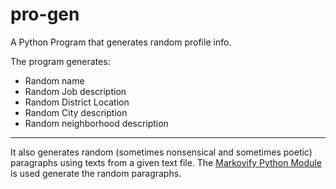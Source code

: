 # pro-gen
A Python Program that generates random profile info.

The program generates:
- Random name
- Random Job description
- Random District Location
- Random City description
- Random neighborhood description


---

It also generates random (sometimes nonsensical and sometimes poetic) paragraphs using texts from a given text file.
The [Markovify Python Module](https://github.com/jsvine/markovify) is used generate the random paragraphs.

